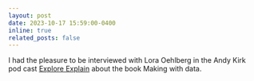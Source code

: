 ```yaml
---
layout: post
date: 2023-10-17 15:59:00-0400
inline: true
related_posts: false
---
```


I had the pleasure to be interviewed with Lora Oehlberg in the Andy Kirk pod cast [Explore Explain](https://www.youtube.com/watch?v=rpvio8wMN4w&ab_channel=ExploreExplain) about the book Making with data. 